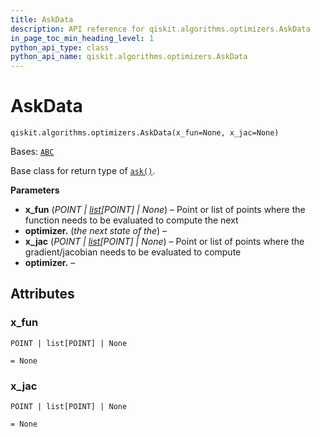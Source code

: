 ```yaml
---
title: AskData
description: API reference for qiskit.algorithms.optimizers.AskData
in_page_toc_min_heading_level: 1
python_api_type: class
python_api_name: qiskit.algorithms.optimizers.AskData
---
```


# AskData

<span id="qiskit.algorithms.optimizers.AskData" />

`qiskit.algorithms.optimizers.AskData(x_fun=None, x_jac=None)`

Bases: [`ABC`](https://docs.python.org/3/library/abc.html#abc.ABC "(in Python v3.12)")

Base class for return type of [`ask()`](qiskit.algorithms.optimizers.SteppableOptimizer#ask "qiskit.algorithms.optimizers.SteppableOptimizer.ask").

**Parameters**

*   **x\_fun** (*POINT |* [*list*](https://docs.python.org/3/library/stdtypes.html#list "(in Python v3.12)")*\[POINT] | None*) – Point or list of points where the function needs to be evaluated to compute the next
*   **optimizer.** (*the next state of the*) –
*   **x\_jac** (*POINT |* [*list*](https://docs.python.org/3/library/stdtypes.html#list "(in Python v3.12)")*\[POINT] | None*) – Point or list of points where the gradient/jacobian needs to be evaluated to compute
*   **optimizer.** –

## Attributes

<span id="qiskit.algorithms.optimizers.AskData.x_fun" />

### x\_fun

`POINT | list[POINT] | None`

`= None`

<span id="qiskit.algorithms.optimizers.AskData.x_jac" />

### x\_jac

`POINT | list[POINT] | None`

`= None`

